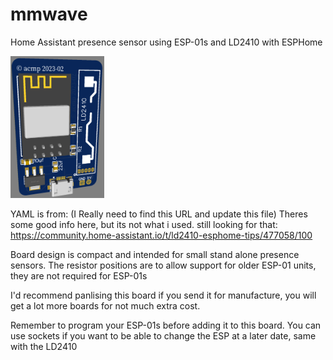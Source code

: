 # mmwave
Home Assistant presence sensor using ESP-01s and LD2410 with ESPHome

<img src="https://github.com/acmp/mmwave/blob/main/mmwave_render.png?raw=true" style="width:150px">

YAML is from:
  (I Really need to find this URL and update this file)
  Theres some good info here, but its not what i used. still looking for that:
  https://community.home-assistant.io/t/ld2410-esphome-tips/477058/100
  
Board design is compact and intended for small stand alone presence sensors. The resistor positions are to allow support for older ESP-01 units, they are not required for ESP-01s

I'd recommend panlising this board if you send it for manufacture, you will get a lot more boards for not much extra cost.

Remember to program your ESP-01s before adding it to this board. You can use sockets if you want to be able to change the ESP at a later date, same with the LD2410
